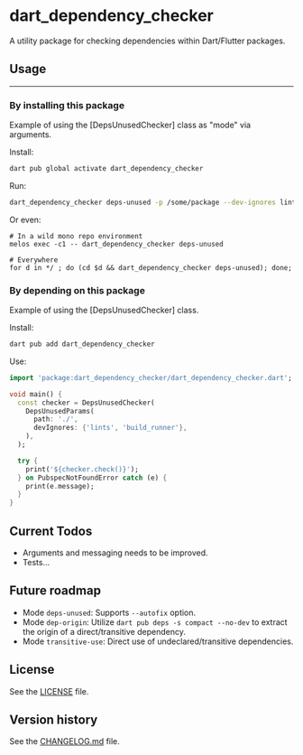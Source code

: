 # dart_dependency_checker

A utility package for checking dependencies within Dart/Flutter packages.

## Usage

<hr />

### By installing this package

Example of using the [DepsUnusedChecker] class as "mode" via arguments.

Install:
```bash
dart pub global activate dart_dependency_checker
```

Run:
```bash
dart_dependency_checker deps-unused -p /some/package --dev-ignores lints,build_runner
```

Or even:
```
# In a wild mono repo environment
melos exec -c1 -- dart_dependency_checker deps-unused

# Everywhere
for d in */ ; do (cd $d && dart_dependency_checker deps-unused); done;
```

### By depending on this package

Example of using the [DepsUnusedChecker] class.

Install:
```bash
dart pub add dart_dependency_checker
```

Use:
```dart
import 'package:dart_dependency_checker/dart_dependency_checker.dart';

void main() {
  const checker = DepsUnusedChecker(
    DepsUnusedParams(
      path: './',
      devIgnores: {'lints', 'build_runner'},
    ),
  );

  try {
    print('${checker.check()}');
  } on PubspecNotFoundError catch (e) {
    print(e.message);
  }
}
 ```

## Current Todos

- Arguments and messaging needs to be improved.
- Tests...

## Future roadmap

- Mode `deps-unused`: Supports `--autofix` option.
- Mode `dep-origin`: Utilize `dart pub deps -s compact --no-dev` to extract the origin of a direct/transitive dependency.
- Mode `transitive-use`: Direct use of undeclared/transitive dependencies.

## License

See the [LICENSE](LICENSE) file.

## Version history

See the [CHANGELOG.md](CHANGELOG.md) file.
